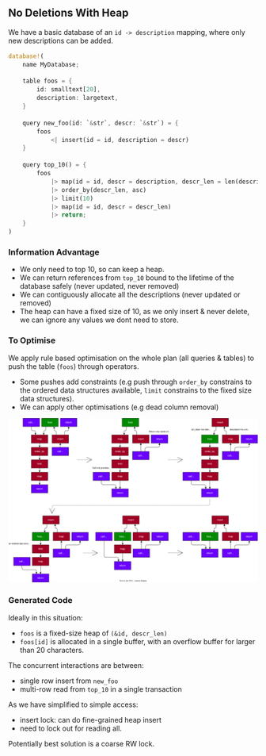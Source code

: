 ## No Deletions With Heap

We have a basic database of an `id -> description` mapping, where only new descriptions can be added.

```rust
database!(
    name MyDatabase;

    table foos = {
        id: smalltext[20],
        description: largetext,
    }

    query new_foo(id: `&str`, descr: `&str`) = {
        foos
            <| insert(id = id, description = descr)
    }

    query top_10() = {
        foos
            |> map(id = id, descr = description, descr_len = len(description))
            |> order_by(descr_len, asc)
            |> limit(10)
            |> map(id = id, descr = descr_len)
            |> return;
    }
)
```

### Information Advantage

- We only need to top 10, so can keep a heap.
- We can return references from `top_10` bound to the lifetime of the database safely (never updated, never removed)
- We can contiguously allocate all the descriptions (never updated or removed)
- The heap can have a fixed size of 10, as we only insert & never delete, we can ignore any values we dont need to store.

### To Optimise

We apply rule based optimisation on the whole plan (all queries & tables) to push the table (`foos`) through operators.

- Some pushes add constraints (e.g push through `order_by` constrains to the ordered data structures available, `limit` constrains to the fixed size data structures).
- We can apply other optimisations (e.g dead column removal)

![](./../diagrams/no_delete_heap_plan.drawio.svg)

### Generated Code

Ideally in this situation:

- `foos` is a fixed-size heap of `(&id, descr_len)`
- `foos[id]` is allocated in a single buffer, with an overflow buffer for larger than 20 characters.

The concurrent interactions are between:

- single row insert from `new_foo`
- multi-row read from `top_10` in a single transaction

As we have simplified to simple access:

- insert lock: can do fine-grained heap insert
- need to lock out for reading all.

Potentially best solution is a coarse RW lock.
